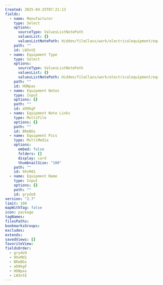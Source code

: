 ```yaml
---
Created: 2025-04-25T07:21:13
fields:
  - name: Manufacturer
    type: Select
    options:
      sourceType: ValuesListNotePath
      valuesList: {}
      valuesListNotePath: Hidden/fileClass/work/electricalequipment/equipment/enclosuremanufacturer_list.md
    path: ""
    id: LW3ntE
  - name: Equipment Type
    type: Select
    options:
      sourceType: ValuesListNotePath
      valuesList: {}
      valuesListNotePath: Hidden/fileClass/work/electricalequipment/equipment/equipmenttype_list.md
    path: ""
    id: HONpas
  - name: Equipment Notes
    type: Input
    options: {}
    path: ""
    id: eD9kgF
  - name: Equipment Note Links
    type: MultiFile
    options: {}
    path: ""
    id: BReBGs
  - name: Equipment Pics
    type: MultiMedia
    options:
      embed: false
      folders: []
      display: card
      thumbnailSize: "100"
    path: ""
    id: 9XvMd1
  - name: Equipment Name
    type: Input
    options: {}
    path: ""
    id: grydo9
version: "2.7"
limit: 100
mapWithTag: false
icon: package
tagNames: 
filesPaths: 
bookmarksGroups: 
excludes: 
extends: 
savedViews: []
favoriteView: 
fieldsOrder:
  - grydo9
  - 9XvMd1
  - BReBGs
  - eD9kgF
  - HONpas
  - LW3ntE
---
```

